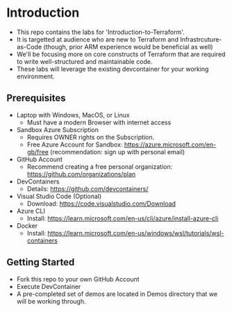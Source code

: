 # Introduction 
* This repo contains the labs for 'Introduction-to-Terraform'. 
* It is targetted at audience who are new to Terraform and Infrastrcuture-as-Code (though, prior ARM experience would be beneficial as well)
* We'll be focusing more on core constructs of Terraform that are required to write well-structured and maintainable code.
* These labs will leverage the existing devcontainer for your working environment.

## Prerequisites
* Laptop with Windows, MacOS, or Linux
    - Must have a modern Browser with internet access
* Sandbox Azure Subscription
    - Requires OWNER rights on the Subscription.
    - Free Azure Account for Sandbox: https://azure.microsoft.com/en-gb/free (recommendation: sign up with personal email)
* GitHub Account
    - Recommend creating a free personal organization: https://github.com/organizations/plan
* DevContainers
    - Details: https://github.com/devcontainers/
* Visual Studio Code (Optional)
    - Download: https://code.visualstudio.com/Download
* Azure CLI
    - Install: https://learn.microsoft.com/en-us/cli/azure/install-azure-cli
* Docker
    - Install: https://learn.microsoft.com/en-us/windows/wsl/tutorials/wsl-containers
    
    
## Getting Started
* Fork this repo to your own GitHub Account 
* Execute DevContainer
* A pre-completed set of demos are located in Demos directory that we will be working through. 
